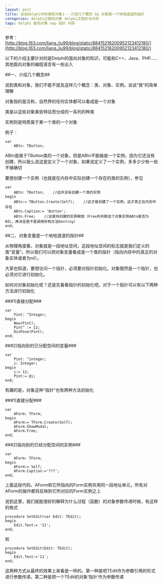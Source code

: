 ```yaml
---
layout: post
title: 谈谈Delphi中的类和对象1---介绍几个概念 && 对象是一个地地道道的指针
categories: delphi之面向对象 delphi之指针与内存
tags: delphi 面向对象 oop 指针 内存
---
```



参考：[http://blog.163.com/liang_liu99/blog/static/88415216200952123412180/](http://blog.163.com/liang_liu99/blog/static/88415216200952123412180/)

以下的介绍主要针对的是Delphi的面向对象的知识，可能和C++、Java、PHP……其他面向对象的编程语言有一些出入 


##一、介绍几个概念##

说到类和对象，我们不能不提及这样几个概念：类、对象、实例。谈谈“我”的简单理解

对象指的是泛称，自然界的任何实体都可以看成是一个对象

类是以这些对象某些特征而分成的一系列的种类

实例则是特质属于某一个类的一个对象

例子：

    var
        ABtn: TButton;

ABtn是属于TButton类的一个对象，但是ABtn不能输是一个实例，因为它还没有创建，所以我么说这是定义了一个对象，如果说定义了一个实例，多多少少有一些不够确切

要想创建一个实例（也就是在内存中实际创建一个存在的类的实例），参见

    var
        ABtn: TButton;    //这并没有创建一个类的实例
    begin
        ABtn:= TButton.Create(Self);    //这才是创建了一个实例，这才真正在内存中存在
        ABtn.Caption:= 'Button';
        ABtn.Free;    //这是将创建的实例释放（Free先判断这个对象实例ABtn是否为NIL，再决定是不是调用析构方法Destroy）
    end;


##二、对象变量是一个地地道道的指针##

从物理角度看，对象就是一段地址空间，这段地址空间的标志就是我们定义的类“变量”。所以我们可以把对象变量看成是一个类的指针（指向内存中的真正的对象实体或者为nil）。

大家也知道，要想访问一个指针，必须要对指针初始化。对象既然是一个指针，也必须对它进行初始化。

如何对对象初始化呢？还是先看看指针的初始化吧。对于一个指针可以有以下两种方法进行初始化

###1)直接分配###

    var
        Pint: ^Integer;
    begin
        New(Pint);
        Pint^ := 12;    
        DisPose(Pint);
    end;

###2)指向别的已分配空间的变量###

    var
        Pint: ^integer;
        i: Integer;
    begin
        i:= 12;
        Pint:= @i;
    end;

有趣的是，对象这种“指针”也有两种方法初始化

###1)直接分配###

    var
        AForm: TForm;
    begin
        AForm:= TForm.Create(Self);
        AForm.ShowModal;
        AForm.Free;
    end;

###2)指向别的已经分配空间的实例###

    var
        AForm: TForm;
    begin
        AForm:= Self;
        AForm.Caption:='???';
    end;

上面这段代码，AForm和它所指向的Form实例共用同一段地址单元，所有对AForm的操作都将反映到它所对应的Form实例之上

说到这里，我们就能很好的解释为什么过程（函数）的对象参数传递时候，有这样的格式

    procedure SetEdit(var Edit: TEdit);
    begin
        Edit.Text:= '11';
    end;

和

    procedure SetEdit(Edit: TEdit);
    begin
        Edit.Text:='11';
    end;

这两种方式从最终的效果上来看是一样的。第一种是吧TEdit作为参数引用的形式进行参数传递，第二种是把一个TEdit的对象‘指针’作为参数传递

 
